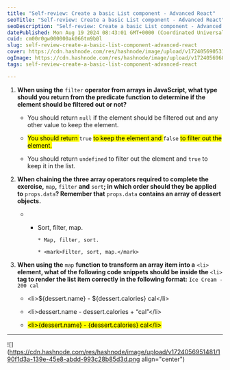 ```yaml
---
title: "Self-review: Create a basic List component - Advanced React"
seoTitle: "Self-review: Create a basic List component - Advanced React"
seoDescription: "Self-review: Create a basic List component - Advanced React"
datePublished: Mon Aug 19 2024 08:43:01 GMT+0000 (Coordinated Universal Time)
cuid: cm00r0gw000000ak066tm9b0l
slug: self-review-create-a-basic-list-component-advanced-react
cover: https://cdn.hashnode.com/res/hashnode/image/upload/v1724056905311/216c09bd-f76e-4d2a-b839-a7c030c858af.png
ogImage: https://cdn.hashnode.com/res/hashnode/image/upload/v1724056968098/c9094ccf-f911-4471-a216-372df1f5ed71.png
tags: self-review-create-a-basic-list-component-advanced-react

---
```


1. **When using the** `filter` **operator from arrays in JavaScript, what type should you return from the predicate function to determine if the element should be filtered out or not?**
    
    * You should return `null` if the element should be filtered out and any other value to keep the element.
        
    * <mark>You should return </mark> `true` <mark>to keep the element and </mark> `false` <mark>to filter out the element.</mark>
        
    * You should return `undefined` to filter out the element and `true` to keep it in the list.
        
2. **When chaining the three array operators required to complete the exercise,** `map`**,** `filter` **and** `sort`**; in which order should they be applied to** `props.data`**? Remember that** `props.data` **contains an array of dessert objects.**
    
    * * Sort, filter, map.
            
            * Map, filter, sort.
                
            * <mark>Filter, sort, map.</mark>
                
3. **When using the** `map` **function to transform an array item into a** `<li>` **element, what of the following code snippets should be inside the** `<li>` **tag to render the list item correctly in the following format:** `Ice Cream - 200 cal`
    
    * &lt;li&gt;${dessert.name} - ${dessert.calories} cal&lt;/li&gt;
        
    * &lt;li&gt;dessert.name - dessert.calories + “cal”&lt;/li&gt;
        
    * <mark>&lt;li&gt;{dessert.name} - {dessert.calories} cal&lt;/li&gt;</mark>
        

---

![](https://cdn.hashnode.com/res/hashnode/image/upload/v1724056951481/190f1d3a-139e-45e8-abdd-993c28b85d3d.png align="center")